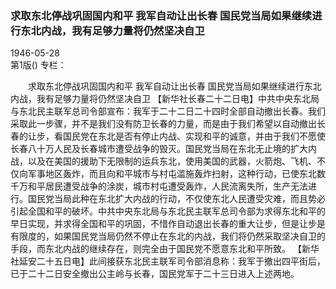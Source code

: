 ### 求取东北停战巩固国内和平  我军自动让出长春  国民党当局如果继续进行东北内战，我有足够力量将仍然坚决自卫  

1946-05-28  
第1版()
专栏：

　　求取东北停战巩固国内和平
    我军自动让出长春
    国民党当局如果继续进行东北内战，我有足够力量将仍然坚决自卫
    【新华社长春二十二日电】中共中央东北局与东北民主联军总司令部宣布：我军于二十二日二十四时全部自动撤出长春。我们采取此一步骤，并不是我们没有防卫长春的力量，而是由于我们希望以自动撤出长春的让步，看国民党在东北是否有停止内战、实现和平的诚意，并由于我们不愿使长春八十万人民及长春城市遭受战争的毁灭。国民党当局在东北无止境的扩大内战，以及在美国的援助下无限制的运兵东北，使用美国的武器，火箭炮、飞机、不仅向军事地区轰炸，而且向和平城市与村屯滥施轰炸扫射，这种行动，已使东北数千万和平居民遭受战争的涂炭，城市村屯遭受轰炸，人民流离失所，生产无法进行。国民党当局此种在东北扩大内战的行动，不仅使东北人民遭受灾难，而且势必引起全国和平的破坏。中共中央东北局与东北民主联军总司令部为求得东北和平的早日实现，并求得全国和平的巩固，不惜作自动退出长春的重大让步，但是让步是有限度的，如果国民党当局仍然不停止在东北的内战，我们将仍然采取坚决自卫的手段，而东北内战的继续存在，则完全由于国民党不愿意东北和平所致。
    【新华社延安二十五日电】此间接获东北民主联军司令部消息称：我军于撤出四平街后，已于二十二日安全撤出公主岭与长春，国民党军于二十三日进入上述两地。  
